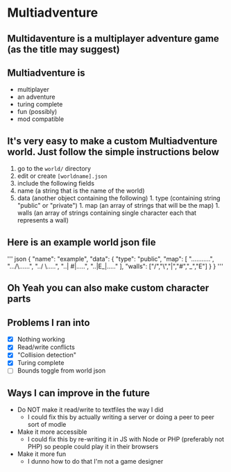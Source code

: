 # Multiadventure
## Multidaventure is a multiplayer adventure game (as the title may suggest)
## Multiadventure is
 * multiplayer
 * an adventure
 * turing complete
 * fun (possibly)
 * mod compatible

## It's very easy to make a custom Multiadventure world.  Just follow the simple instructions below
 1. go to the `world/` directory
 1. edit or create `[worldname].json`
 1. include the following fields
   1. name (a string that is the name of the world)
   1. data (another object containing the following)
     1. type (containing string "public" or "private")
     1. map (an array of strings that will be the map)
     1. walls (an array of strings containing single character each that represents a wall)

## Here is an example world json file
''' json
{
	"name": "example",
	"data": {
		"type": "public",
		"map": [
			"...........",
			".../\\......",
			"../  \\.....",
			"..| #|.....",
			"..|E_|....."
		],
		"walls": ["/","\\","|","#","_","E"]
	}
}
'''
## Oh Yeah you can also make custom character parts

## Problems I ran into
 - [x] Nothing working
 - [x] Read/write conflicts
 - [x] "Collision detection"
 - [x] Turing complete
 - [ ] Bounds toggle from world json

## Ways I can improve in the future
 * Do NOT make it read/write to textfiles the way I did
   * I could fix this by actually writing a server or doing a peer to peer sort of modle
 * Make it more accessible
   * I could fix this by re-writing it in JS with Node or PHP (preferably not PHP) so people could play it in their browsers
 * Make it more fun
   * I dunno how to do that I'm not a game designer
